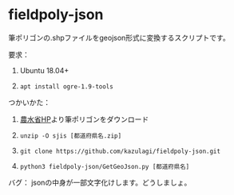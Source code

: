 # fieldpoly-json

筆ポリゴンの.shpファイルをgeojson形式に変換するスクリプトです。

要求：

1. Ubuntu  18.04+

2. ```apt install ogre-1.9-tools```


つかいかた：

1. [農水省HP](https://www.maff.go.jp/j/tokei/porigon/)より筆ポリゴンをダウンロード

2. ```unzip -O sjis [都道府県名.zip]```


3. ```git clone https://github.com/kazulagi/fieldpoly-json.git```


4. ```python3 fieldpoly-json/GetGeoJson.py [都道府県名]```

バグ：
jsonの中身が一部文字化けします。どうしましょ。